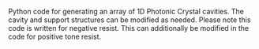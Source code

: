Python code for generating an array of 1D Photonic Crystal cavities.
The cavity and support structures can be modified as needed. Please note this code is written for negative resist. This can additionally be modified in the code for positive tone resist.
